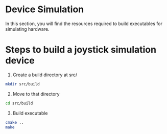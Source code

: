 # Device Simulation

In this section, you will find the resources required to build executables for simulating hardware.

# Steps to build a joystick simulation device

1. Create a build directory at src/
```sh
mkdir src/build 
```
2. Move to that directory
```sh
cd src/build
```

3. Build executable
```sh 
cmake ..
make
```
